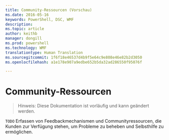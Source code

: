 ```yaml
---
title: Community-Ressourcen (Vorschau)
ms.date: 2016-05-16
keywords: PowerShell, DSC, WMF
description: 
ms.topic: article
author: keithb
manager: dongill
ms.prod: powershell
ms.technology: WMF
translationtype: Human Translation
ms.sourcegitcommit: 1f6f18e46537d4b9f5e64c9e808e46e82b2d3050
ms.openlocfilehash: a1e178e907a9edbe652b5da32ad286550f95076f

---
```


# Community-Ressourcen #
> Hinweis: Diese Dokumentation ist vorläufig und kann geändert werden.


`TODO` Erfassen von Feedbackmechanismen und Communityressourcen, die Kunden zur Verfügung stehen, um Probleme zu beheben und Selbsthilfe zu ermöglichen.



<!--HONumber=Jul16_HO1-->


